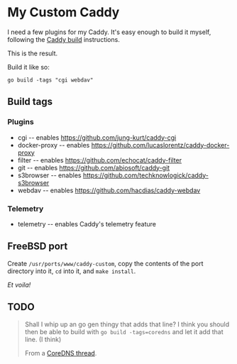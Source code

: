 # My Custom Caddy

I need a few plugins for my Caddy.  It's easy enough to build it
myself, following the [Caddy build][caddy-build] instructions.

This is the result.

Build it like so:

```
go build -tags "cgi webdav"
```

## Build tags

### Plugins

- cgi -- enables https://github.com/jung-kurt/caddy-cgi
- docker-proxy -- enables https://github.com/lucaslorentz/caddy-docker-proxy
- filter -- enables https://github.com/echocat/caddy-filter
- git -- enables https://github.com/abiosoft/caddy-git
- s3browser -- enables https://github.com/techknowlogick/caddy-s3browser
- webdav -- enables https://github.com/hacdias/caddy-webdav

### Telemetry

- telemetry -- enables Caddy's telemetry feature

## FreeBSD port

Create `/usr/ports/www/caddy-custom`, copy the contents of the port
directory into it, `cd` into it, and `make install`.

*Et voila!*

## TODO

> Shall I whip up an go gen thingy that adds that line? I think you
> should then be able to build with `go build -tags=coredns` and let
> it add that line. (I think)
>
> From a [CoreDNS thread][coredns-adding-plugins].

[caddy-build]: https://github.com/mholt/caddy#build
[coredns-adding-plugins]: https://caddy.community/t/building-coredns-automatically/481/10
